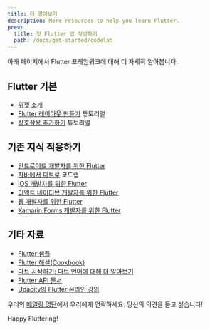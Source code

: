 ```yaml
---
title: 더 알아보기
description: More resources to help you learn Flutter.
prev:
  title: 첫 Flutter 앱 작성하기
  path: /docs/get-started/codelab
---
```


아래 페이지에서 Flutter 프레임워크에 대해 더 자세히 알아봅니다.

## Flutter 기본

* [위젯 소개](/docs/development/ui/widgets-intro)
* [Flutter 레이아웃 만들기](/docs/development/ui/layout/tutorial) 튜토리얼
* [상호작용 추가하기](/docs/development/ui/interactive) 튜토리얼

## 기존 지식 적용하기

* [안드로이드 개발자를 위한 Flutter](/docs/get-started/flutter-for/android-devs)
* [자바에서 다트로](https://codelabs.developers.google.com/codelabs/from-java-to-dart) 코드랩
* [iOS 개발자를 위한 Flutter](/docs/get-started/flutter-for/ios-devs)
* [리액트 네이티브 개발자를 위한 Flutter](/docs/get-started/flutter-for/react-native-devs)
* [웹 개발자를 위한 Flutter](/docs/get-started/flutter-for/web-devs)
* [Xamarin.Forms 개발자를 위한 Flutter](/docs/get-started/flutter-for/xamarin-forms-devs)

## 기타 자료

* [Flutter 샘플](https://github.com/flutter/samples/blob/master/INDEX.md)
* [Flutter 해설(Cookbook)](/docs/cookbook)
* [다트 시작하기: 다트 언어에 대해 더 알아보기](/docs/resources/bootstrap-into-dart)
* [Flutter API 문서](https://docs.flutter.io/)
* [Udacity의 Flutter 온라인 강의](https://www.udacity.com/course/build-native-mobile-apps-with-flutter--ud905)

우리의 [메일링 명단][]에서 우리에게 연락하세요. 당신의 의견을 듣고 싶습니다!

Happy Fluttering!

[메일링 명단]: mailto:{{site.email}}
